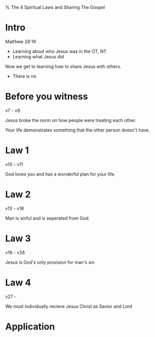 % The 4 Spiritual Laws and Sharing The Gospel

# Intro

Matthew 28:19

* Learning about who Jesus was in the OT, NT
* Learning what Jesus did

Now we get to learning how to share Jesus with others.

* There is no 

# Before you witness

v7 - v9

Jesus broke the norm on how people were treating each other.

Your life demonstrates something that the other person doesn't have.

# Law 1 

v10 - v11

God loves you and has a wonderful plan for your life.

# Law 2

v13 - v18

Man is sinful and is seperated from God.

# Law 3 

v19 - v26

Jesus is God's only provision for man's sin

# Law 4

v27 - 

We must individually recieve Jesus Christ as Savior and Lord

# Application
